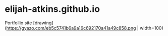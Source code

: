 # elijah-atkins.github.io
Portfollio site
[drawing](https://gyazo.com/eb5c5741b6a9a16c692170a41a49c858.png | width=100)
